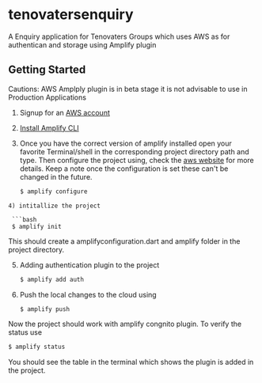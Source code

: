 # tenovatersenquiry

A Enquiry application for Tenovaters Groups which uses AWS as for authentican and storage using Amplify plugin

## Getting Started

Cautions: AWS Amplply plugin is in beta stage it is not advisable to use in Production Applications

1) Signup for an [AWS account](https://console.aws.amazon.com/console/home)

2)  [Install Amplify CLI](https://docs.amplify.aws/cli/start/install)

3) Once you have the correct version of amplify installed open your favorite Terminal/shell in the corresponding project directory path and type. Then configure the project using, check the [aws website](https://docs.amplify.aws/cli/start/install#option-2-follow-the-instructions) for more details. Keep a note once the configuration is set these can't be changed in the future.
   
   ```bash
   $ amplify configure
  ```
4) intitallize the project
   
   ```bash
   $ amplify init
   ```
   This should create a amplifyconfiguration.dart and amplify folder in the project directory.

5) Adding authentication plugin to the project
   ```bash
   $ amplify add auth
   ```
6) Push the local changes to the cloud using
   ```bash
   $ amplify push
   ```
 Now the project should work with amplify congnito plugin. To verify the status use
 ```bash
 $ amplify status
 ```
You should see the table in the terminal which shows the plugin is added in the project.
